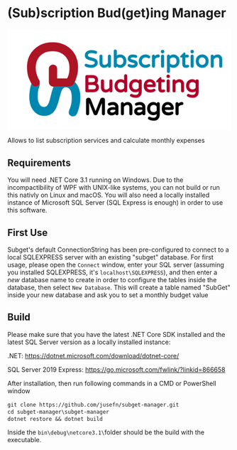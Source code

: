 # (Sub)scription Bud(get)ing Manager
![alt text](https://github.com/jusefn/subget-manager/blob/master/subget_git.png)

Allows to list subscription services and calculate monthly expenses

## Requirements
You will need .NET Core 3.1 running on Windows. Due to the incompactibility of WPF with UNIX-like systems, you can not build or run this nativly on Linux and macOS. You will also need a locally installed instance of Microsoft SQL Server (SQL Express is enough) in order to use this software.

## First Use
Subget's default ConnectionString has been pre-configured to connect to a local SQLEXPRESS server with an existing "subget" database.
For first usage, please open the `Connect` window, enter your SQL server (assuming you installed SQLEXPRESS, it's ```localhost\SQLEXPRESS```), and then enter a *new* database name to create in order to configure the tables inside the database, then select `New Database`. This will create a table named "SubGet" inside your new database and ask you to set a monthly budget value

## Build
Please make sure that you have the latest .NET Core SDK installed and the latest SQL Server version as a locally installed instance:

.NET: https://dotnet.microsoft.com/download/dotnet-core/

SQL Server 2019 Express: https://go.microsoft.com/fwlink/?linkid=866658

After installation, then run following commands in a CMD or PowerShell window

```
git clone https://github.com/jusefn/subget-manager.git
cd subget-manager\subget-manager
dotnet restore && dotnet build
```

Inside the ```bin\debug\netcore3.1\```folder should be the build with the executable.
